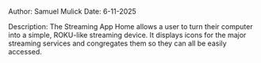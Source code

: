 Author: Samuel Mulick
Date: 6-11-2025

Description: The Streaming App Home allows a user to turn their computer into a simple, ROKU-like streaming device.
It displays icons for the major streaming services and congregates them so they can all be easily accessed.
